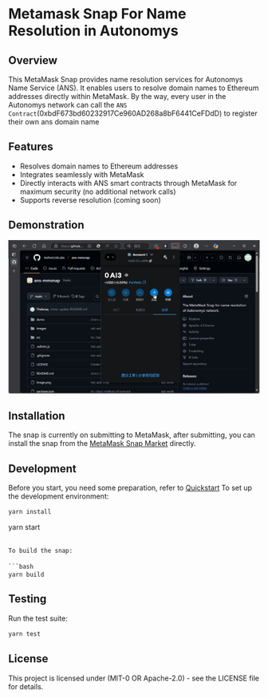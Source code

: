 # Metamask Snap For Name Resolution in Autonomys

## Overview

This MetaMask Snap provides name resolution services for Autonomys Name Service (ANS). It enables users to resolve domain names to Ethereum addresses directly within MetaMask.
By the way, every user in the Autonomys network can call the `ANS Contract`(0xbdF673bd60232917Ce960AD268a8bF6441CeFDdD) to register  their own ans domain name

## Features

- Resolves domain names to Ethereum addresses
- Integrates seamlessly with MetaMask
- Directly interacts with ANS smart contracts through MetaMask for maximum security (no additional network calls)
- Supports reverse resolution (coming soon)

## Demonstration

![demonstration](./demo/short_demo.gif)

## Installation

The snap is currently on submitting to MetaMask, after submitting, you can install the snap from the [MetaMask Snap Market](https://snaps.metamask.io/) directly.

## Development

Before you start, you need some preparation, refer to [Quickstart](https://docs.metamask.io/snaps/get-started/quickstart/) 
To set up the development environment:

```bash
yarn install
```
yarn start
```

To build the snap:

```bash
yarn build
```

## Testing

Run the test suite:

```bash
yarn test
```

## License

This project is licensed under (MIT-0 OR Apache-2.0) - see the LICENSE file for details.
